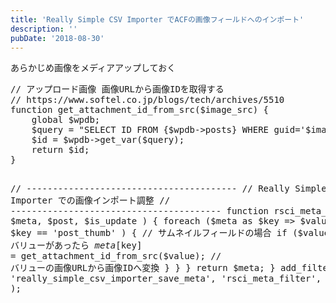 ```yaml
---
title: 'Really Simple CSV Importer でACFの画像フィールドへのインポート'
description: ''
pubDate: '2018-08-30'
---
```


<p>あらかじめ画像をメディアアップしておく</p>
<pre class="brush: php; title: ; notranslate" title="">// アップロード画像 画像URLから画像IDを取得する
// https://www.softel.co.jp/blogs/tech/archives/5510
function get_attachment_id_from_src($image_src) {
	global $wpdb;
	$query = "SELECT ID FROM {$wpdb-&gt;posts} WHERE guid='$image_src'";
	$id = $wpdb-&gt;get_var($query);
	return $id;
}

// ----------------------------------------
// Really Simple CSV Importer での画像インポート調整
// ----------------------------------------
function rsci_meta_filter( $meta, $post, $is_update ) {
	foreach ($meta as $key =&gt; $value) {
		if ( $key == 'post_thumb' ) { // サムネイルフィールドの場合
			if ($value) { // バリューがあったら
$meta[$key] = get_attachment_id_from_src($value); // バリューの画像URLから画像IDへ変換
}
}
}
return $meta;
}
add_filter( 'really_simple_csv_importer_save_meta', 'rsci_meta_filter', 10, 3 );</pre>
